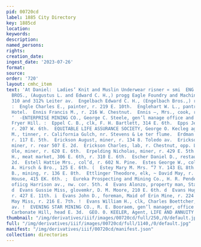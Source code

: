 ```yaml
---
pid: 00720cd
label: 1885 City Directory
key: 1885cd
location: 
keywords: 
description: 
named_persons: 
rights: 
creation_date: 
ingest_date: '2023-07-26'
format: 
source: 
order: '720'
layout: cmhc_item
text: 'At Daniel:  Ladies’ Knit and Muslin Underwear risner « smi  ENG 110 EVE                          -ENGELBACH
  BROS., (Augustus L. and Edward C. H.,) progg Eagle Foundry and Machine Shops, 308,
  310 and 312% Leiter av.  Engelbach Edward C. H., (Engelbach Bros.,) r. 327 W. 3d.
  :  Engle Charles E., painter, r. 219 E. 10th.  Englehart W. L., pantryman, Clarendon
  Hotel.  Ennis Francis M., r. 216 W. Chestnut.  Ennis —, Mrs., cook, r. 142 E. 4th.
  ‘  -ENTERPRISE MINING CO., George C. Steele, gen’l manage office and mines, East
  Fryer Hill. :  Eppel C. B., clk, F. H. Bartlett, 314 E. 6th.  Epps Jesse, col’ d,
  r. 207 W. 6th.  EQUITABLE LIFE ASSURANCE SOCIETY, George O. Kecleg agent.  Erb Absalom
  M., tinner, r. California Gulch, nr. Stevens & Le ter flume.  Erdman Paul C., sawyer,
  r. 117 E. 5th.  Erickson August, miner, r. 134 8. Toledo av.  Erickson Charles,
  miner, r. rear 507 E. 2d.  Erickson Charles, lab, r. Chestnut, opp. La Plata Smelter.  Erickson
  Ole, miner, r. 620 E. 6th.  Erpelding Nicholas, miner, r. 429 E. 5th.  Erwin John
  H., meat market, 306 E. 6th, r. 310 E. 6th.  Escher Daniel D., restaurant, 112 W’.
  2d.  Estell Hattie Mrs., col’d, r. 602 N. Pine.  Estes George W., col’d, porter,
  A. Hirsch & Bro., 125 E. 6th. (  Estey Mary M. Mrs. “7 Y. 143 EL 8th. ‘  Estey Robert
  B., mining, r. 136 E. 8th.  Ettlinger Theodore, elk, ~ David May, r. 411 Pine.  Eureka
  House, 415 EK. 6th. ;  Eureka Prospecting and Mining Co., H. R. Pendery, sec’y,
  ofiicg Harrison av., nw. cor. 5th. 4  Evans Alonzo, property man, Standard Theatre.
  d  Evans Gussie Miss, glovemkr, D. M. Moore, 210 E. 6th. d  Evans Hugh R., miner,
  r. 427 E. 11th. i  Evans John D., foreman, Maid of Erin Mine, r. 224 E. 5th. 1  Evans
  May Miss, r. 216 E. 7th. !  Evans William H., clk, Charles Boettcher, r. 200 Harrison
  av. !  EVENING STAR MINING CO., R. E. Booraem, gen’l manager, office and mines,
  Carbonate Hill, head E. 3d.  GEO. 0. KEELER, Agent, LIFE AND ANNUITY CO '
thumbnail: "/img/derivatives/iiif/images/00720cd/full/250,/0/default.jpg"
full: "/img/derivatives/iiif/images/00720cd/full/1140,/0/default.jpg"
manifest: "/img/derivatives/iiif/00720cd/manifest.json"
collection: directories
---
```

